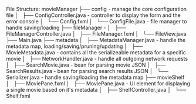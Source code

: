 

File Structure:
movieManager
        ├── config - manage the core configuration file
        │   ├── ConfigController.java - controller to display the form and the error console
        │   └── Config.fxml
        │   └── ConfigFile.java - file manager to handle saving/loading
        ├── fileManager - 
        │   ├── FileManagerController.java
        │   ├── FileManager.fxml
        │   └── FileView.java
        ├── Main.java
        ├── metadata
        │   ├── MetadataManager.java - handle the metadata map, loading/saving/pruning/updating
        │   ├── MovieMetadata.java - contains all the serializeable metadata for a specific movie
        │   ├── NetworkHandler.java - handle all outgoing network requests
        │   ├── SearchMovie.java - bean for parsing movie JSON
        │   ├── SearchResults.java - bean for parsing search results JSON
        │   └── Serializer.java - handle saving/loading the metadata map
        ├── movieShelf
        │   ├── MoviePane.fxml
        │   ├── MoviePane.java - UI element for displaying a single movie based on it's metadata
        │   ├── ShelfController.java
        │   └── Shelf.fxml